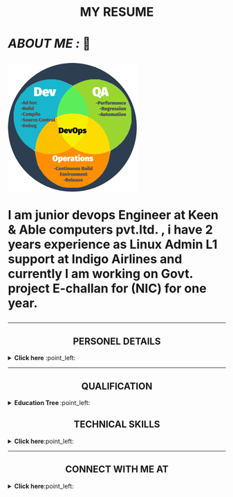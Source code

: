 
<h1 align="center">  MY RESUME <h1>
 

*ABOUT ME :* :wave:

<a href align="center"><img src="https://github.com/RANINISHA/RANINISHA/blob/main/4b063b0b86884c44bd29fb8ca99d8b4c.png?raw=true"/></a> 
  
<P align=:"left">  I am junior devops Engineer at Keen & Able computers pvt.ltd. , i have 2 years experience as Linux Admin L1 support at Indigo Airlines 
   and currently I am working on Govt. project  E-challan  for (NIC) for one year. </P >
  
 ------- 
   
  
  <h2 align="center"> PERSONEL DETAILS</h2>
   <details close="close"> 
    <summary><b> Click here</b> :point_left:</summary>

  <ul>
  <li> NAME : NISHA RANI</li>
  <li>DATE OF BIRTH : 27-06-1988 </li>
  <li> MERITAL STATUS : Married </li>
  <li> ADDRESS  : H.NO 549,SECTOR 22,POCKET-B GGN (HR)</li>
  <li> CONTACT : 9599339226</li>
    <li> E-mail :  vaid59nisha@gmail.com </li>
    <li> Blood Group : O+ve </li>
   </ul>
  </details>
  
  -------
  
  <h2 align="center"> QUALIFICATION </h2>
  <details close="close"> 
  <summary><b>Education Tree </b> :point_left: </summary>
  
  <ol> <br/>
     <li>
      :arrow_down_small:GRADUATION:arrow_down_small:
        </li>
    <br/>
  
  | ***Degree/Qualification***  |    ***Institute/School***  |  ***Aggregate***  |    ***Session***  |
| :------: | :-----: | :------: | :-----: |
|B.Tech [computer science and Engineering] |Ambedkar Institute of Technology, G.G.S.I.P.U [DELHI]    |68.9%   |   2010-2014|
                          
   <br/>
   <li>
  :arrow_down_small: <u>Senior Secondry Education </u> :arrow_down_small:
       </li>
       </br>
       
| ***Degree/Qualification***  |    ***Institute/School***  |  ***Aggregate***  |    ***SESSION***  |
| :------: | :-----: | :------: | :-----: |
|C.B.S.E [PCMB + English] |senior secondary School, AP-Block Shalimar Bagh [DELHI]  |66.8%   |   2005-2006|     

     
   <br/>                       
   <li>
      :arrow_down_small:Higher secondary  Education :arrow_down_small:
       </li>
       <br/>
       
| ***Degree/Qualification***  |    ***Institute/School***  |  ***Aggregate***  |    ***YEAR OF PASSING***  |
| :------: | :-----: | :------: | :-----: |
|C.B.S.E [Science+Maths+SST+Eng+Hindi +Sanskrit ] | senior secondary school ,A-Block, Jahangir Puri [DELHI]  |66.2% |2004|   

</ol>   
</details>



<h2 align="center"> TECHNICAL SKILLS</h2>
   <details close="close"> 
    <summary><b> Click here</b>:point_left:</summary>

  <ul>
  <li> Linux Administratin</li>
  <li> Docker </li>
  <li> mysql,Postgresql Database </li>
  <li> apache web server, Nginx web server, apache tomcat</li>
    <li> DHCP SERVER, DNS SERVER </li>
    <li> MONITORING TOOLS: NAGIOS ,GRAFANA, PROMETHEUS </li>
   </ul>
  </details>
<!--
help -->


<!-- <a href="https://openthread.google.cn/images/ot-contrib-google.png"><img src="https://github.com/RANINISHA/RANINISHA/blob/main/download.png?raw=true"/></a> -->

---------

<h2 align="center"> CONNECT WITH  ME AT </h2>
   <details close="close"> 
    <summary><b> Click here</b>:point_left:</summary>

:point_left:

<p align="center">
<a href="mailto:vaid59nisha@gmail.com?subject=Mail from our Website"><img alt="Gmail" src="https://img.shields.io/badge/Gmail-D14836?style=for-the-badge&logo=gmail&logoColor=white" /></a> </p>


<!-- <a href="https://www.facebook.com/nisha.vaid.75"><img src="https://img.icons8.com/color/96/000000/facebook.png" alt="facebook"/></a> -->

<!-- ![link](https://openthread.google.cn/images/ot-contrib-google.png)




